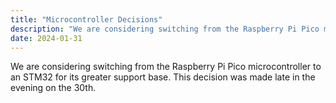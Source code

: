 ```yaml
---
title: "Microcontroller Decisions"
description: "We are considering switching from the Raspberry Pi Pico microcontroller to an STM32 for its greater support base."
date: 2024-01-31
---
```


We are considering switching from the Raspberry Pi Pico microcontroller to an STM32 for its greater support base. This decision was made late in the evening on the 30th.